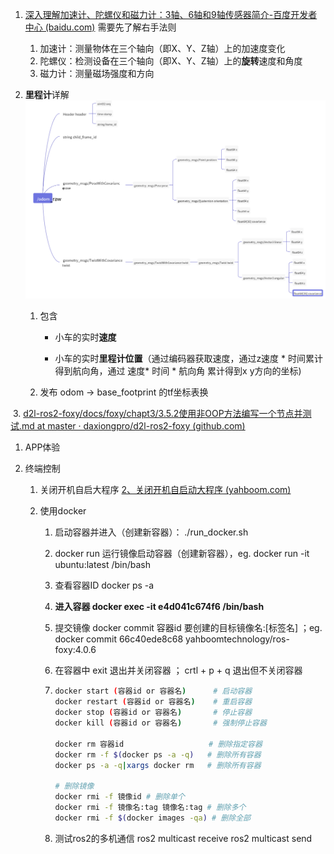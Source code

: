 1. [深入理解加速计、陀螺仪和磁力计：3轴、6轴和9轴传感器简介-百度开发者中心 (baidu.com)](https://developer.baidu.com/article/detail.html?id=3021028) 需要先了解右手法则
   1. 加速计：测量物体在三个轴向（即X、Y、Z轴）上的加速度变化
   2. 陀螺仪：检测设备在三个轴向（即X、Y、Z轴）上的**旋转**速度和角度
   3. 磁力计：测量磁场强度和方向

2. **里程计**详解![image-20240503132400576](https://raw.githubusercontent.com/fuxiaoiii/Pictures/main/image-20240503132400576.png)

   1. 包含

      - 小车的实时**速度**

      - 小车的实时**里程计位置**（通过编码器获取速度，通过z速度 * 时间累计得到航向角，通过 速度* 时间 * 航向角 累计得到x y方向的坐标)

   2. 发布 odom -> base_footprint 的tf坐标表换


​    3. [d2l-ros2-foxy/docs/foxy/chapt3/3.5.2使用非OOP方法编写一个节点并测试.md at master · daxiongpro/d2l-ros2-foxy (github.com)](https://github.com/daxiongpro/d2l-ros2-foxy/blob/master/docs/foxy/chapt3/3.5.2使用非OOP方法编写一个节点并测试.md)




1. APP体验

2. 终端控制

   1. 关闭开机自启大程序  [2、关闭开机自启动大程序 (yahboom.com)](https://www.yahboom.com/build.html?id=6513&cid=529)

   2. 使用docker

      1. 启动容器并进入（创建新容器）： ./run_docker.sh

      2. docker run 运行镜像启动容器（创建新容器），eg. docker run -it ubuntu:latest /bin/bash

      3. 查看容器ID  docker ps -a 

      4. **进入容器  docker exec -it e4d041c674f6 /bin/bash**

      5. 提交镜像  docker commit 容器id 要创建的目标镜像名:[标签名]   ；eg. docker commit 66c40ede8c68 yahboomtechnology/ros-foxy:4.0.6

      6. 在容器中  exit  退出并关闭容器  ； crtl + p + q 退出但不关闭容器

      7. ```bash
         docker start (容器id or 容器名)      # 启动容器
         docker restart (容器id or 容器名)    # 重启容器
         docker stop (容器id or 容器名)       # 停止容器
         docker kill (容器id or 容器名)       # 强制停止容器
         
         docker rm 容器id                   # 删除指定容器
         docker rm -f $(docker ps -a -q)   # 删除所有容器
         docker ps -a -q|xargs docker rm   # 删除所有容器
         
         # 删除镜像
         docker rmi -f 镜像id # 删除单个
         docker rmi -f 镜像名:tag 镜像名:tag # 删除多个
         docker rmi -f $(docker images -qa) # 删除全部
         ```

      7. 测试ros2的多机通信 ros2 multicast receive    ros2 multicast send






